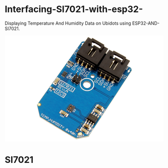 # Interfacing-SI7021-with-esp32-
Displaying Temperature And Humidity Data on Ubidots  using  ESP32-AND-SI7021.

![alt tag](https://github.com/mjScientech/ESP32-AND-SI7021/blob/master/SI7021_I2CS_A_1.png)
# SI7021
